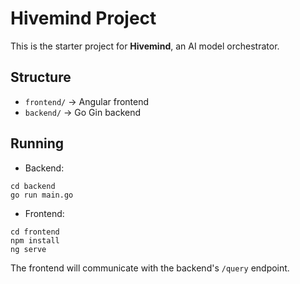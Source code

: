 # Hivemind Project

This is the starter project for **Hivemind**, an AI model orchestrator.

## Structure
- `frontend/` → Angular frontend
- `backend/` → Go Gin backend

## Running
- Backend:
```
cd backend
go run main.go
```

- Frontend:
```
cd frontend
npm install
ng serve
```

The frontend will communicate with the backend's `/query` endpoint.
